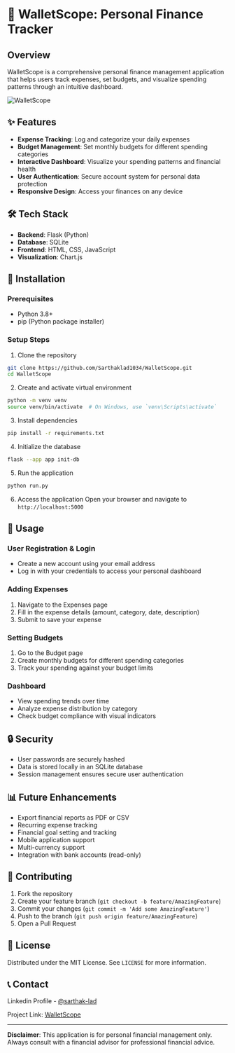 # 🏦 WalletScope: Personal Finance Tracker

## Overview
WalletScope is a comprehensive personal finance management application that helps users track expenses, set budgets, and visualize spending patterns through an intuitive dashboard.

![WalletScope](https://i.ibb.co/hJG6hgn9/Wallet-Scope.png)

## ✨ Features

- **Expense Tracking**: Log and categorize your daily expenses
- **Budget Management**: Set monthly budgets for different spending categories
- **Interactive Dashboard**: Visualize your spending patterns and financial health
- **User Authentication**: Secure account system for personal data protection
- **Responsive Design**: Access your finances on any device

## 🛠️ Tech Stack

- **Backend**: Flask (Python)
- **Database**: SQLite
- **Frontend**: HTML, CSS, JavaScript
- **Visualization**: Chart.js

## 🚀 Installation

### Prerequisites
- Python 3.8+
- pip (Python package installer)

### Setup Steps

1. Clone the repository
```bash
git clone https://github.com/Sarthaklad1034/WalletScope.git
cd WalletScope
```

2. Create and activate virtual environment
```bash
python -m venv venv
source venv/bin/activate  # On Windows, use `venv\Scripts\activate`
```

3. Install dependencies
```bash
pip install -r requirements.txt
```

4. Initialize the database
```bash
flask --app app init-db
```

5. Run the application
```bash
python run.py
```

6. Access the application
Open your browser and navigate to `http://localhost:5000`

## 📱 Usage

### User Registration & Login
- Create a new account using your email address
- Log in with your credentials to access your personal dashboard

### Adding Expenses
1. Navigate to the Expenses page
2. Fill in the expense details (amount, category, date, description)
3. Submit to save your expense

### Setting Budgets
1. Go to the Budget page
2. Create monthly budgets for different spending categories
3. Track your spending against your budget limits

### Dashboard
- View spending trends over time
- Analyze expense distribution by category
- Check budget compliance with visual indicators

## 🔒 Security

- User passwords are securely hashed
- Data is stored locally in an SQLite database
- Session management ensures secure user authentication

## 📊 Future Enhancements

- Export financial reports as PDF or CSV
- Recurring expense tracking
- Financial goal setting and tracking
- Mobile application support
- Multi-currency support
- Integration with bank accounts (read-only)

## 🤝 Contributing

1. Fork the repository
2. Create your feature branch (`git checkout -b feature/AmazingFeature`)
3. Commit your changes (`git commit -m 'Add some AmazingFeature'`)
4. Push to the branch (`git push origin feature/AmazingFeature`)
5. Open a Pull Request

## 📜 License

Distributed under the MIT License. See `LICENSE` for more information.

## 📞 Contact

Linkedin Profile - [@sarthak-lad](https://www.linkedin.com/in/sarthak-lad/)

Project Link: [WalletScope](https://github.com/Sarthaklad1034/WalletScope.git)

---

**Disclaimer**: This application is for personal financial management only. Always consult with a financial advisor for professional financial advice.

